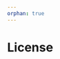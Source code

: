 ```yaml
---
orphan: true
---
```


# License

```{include} ../LICENSE

```
                                                                                                                                                                                                                                                                                                                                 